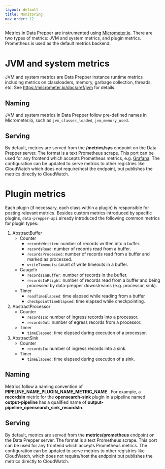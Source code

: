 ```yaml
---
layout: default
title: Monitoring
nav_order: 12
---
```


Metrics in Data Prepper are instrumented using [Micrometer.io](https://micrometer.io/). There are two types of metrics: JVM and system metrics, and plugin metrics. Prometheus is used as the default metrics backend.

# JVM and system metrics

JVM and system metrics are Data Prepper instance runtime metrics including metrics on classloaders, memory, garbage collection, threads, etc. See https://micrometer.io/docs/ref/jvm for details. 

## Naming

JVM and system metrics in Data Prepper follow pre-defined names in Micrometer.io, such as `jvm_classes_loaded`, `jvm_memory_used`. 

## Serving

By default, metrics are served from the **/metrics/sys** endpoint on the Data Prepper server. The format is a text Prometheus scrape. This port can be used for any frontend which accepts Prometheus metrics, e.g. [Grafana](https://prometheus.io/docs/visualization/grafana/). The configuration can be updated to serve metrics to other registries like CloudWatch which does not require/host the endpoint, but publishes the metrics directly to CloudWatch.

# Plugin metrics

Each plugin (if necessary, each class within a plugin) is responsible for posting relevant metrics. Besides custom metrics introduced by specific plugins, `data-prepper-api` already introduced the following common metrics for plugin types:

1. AbstractBuffer
    - Counter
        - `recordsWritten`: number of records written into a buffer.
        - `recordsRead`: number of records read from a buffer.
        - `recordsProcessed`: number of records read from a buffer and marked as processed.
        - `writeTimeouts`: count of write timeouts in a buffer.
    - Gaugefir 
        - `recordsInBuffer`: number of records in the buffer.
        - `recordsInFlight`: number of records read from a buffer and being processed by data-prepper downstreams (e.g. processor, sink).
    - Timer
        - `readTimeElapsed`: time elapsed while reading from a buffer
        - `checkpointTimeElapsed`: time elapsed while checkpointing.
2. AbstractProcessor
    - Counter
        - `recordsIn`: number of ingress records into a processor.
        - `recordsOut`: number of egress records from a processor.
    - Timer
        - `timeElapsed`: time elapsed during execution of a processor.
3. AbstractSink
    - Counter
        - `recordsIn`: number of ingress records into a sink.
    - Timer
        - `timeElapsed`: time elapsed during execution of a sink. 

## Naming
Metrics follow a naming convention of **PIPELINE_NAME_PLUGIN_NAME_METRIC_NAME** . For example, a **recordsIn** metric for the **opensearch-sink** plugin in a pipeline named **output-pipeline** has a qualified name of **output-pipeline_opensearch_sink_recordsIn**.

## Serving
By default, metrics are served from the **metrics/prometheus** endpoint on the Data Prepper server. The format is a text Prometheus scrape. This port can be used for any frontend which accepts Prometheus metrics. The configuration can be updated to serve metrics to other registries like CloudWatch, which does not require/host the endpoint but publishes the metrics directly to CloudWatch.